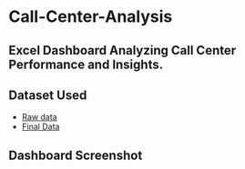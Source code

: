 # Call-Center-Analysis
## Excel Dashboard Analyzing Call Center Performance and Insights.

## Dataset Used
- <a href = "https://github.com/MuguroNgugi/Call-Center-Analysis/blob/main/Call%20Center%20Raw%20Data.csv"> Raw data </a>
- <a href = "https://github.com/MuguroNgugi/Call-Center-Analysis/blob/main/Call%20Center.xlsx"> Final Data </a>

## Dashboard Screenshot
<a href = "https://github.com/MuguroNgugi/Call-Center-Analysis/blob/main/New%20Screenshot.png"> </A>


